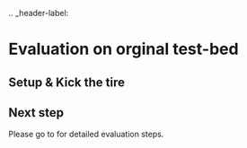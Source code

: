 .. _header-label:
# Evaluation on orginal test-bed

## Setup & Kick the tire

## Next step

Please go to [](./evaluation.md) for detailed evaluation steps.